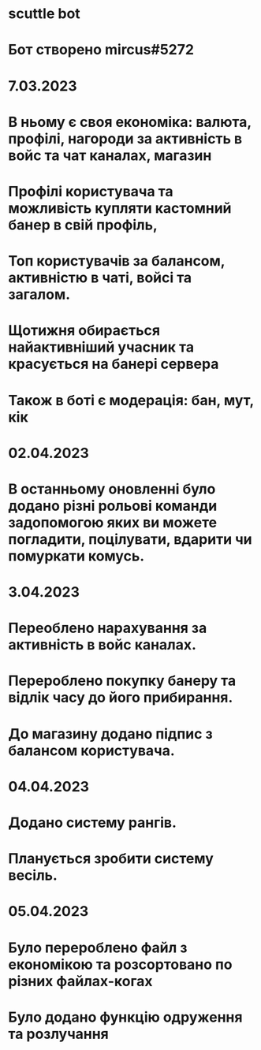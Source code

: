 # scuttle bot
# Бот створено mircus#5272
# 7.03.2023
# В ньому є своя економіка: валюта, профілі, нагороди за активність в войс та чат каналах, магазин
# Профілі користувача та можливість купляти кастомний банер в свій профіль,
# Топ користувачів за балансом, активністю в чаті, войсі та загалом.
# Щотижня обирається найактивніший учасник та красується на банері сервера
# Також в боті є модерація: бан, мут, кік
# 02.04.2023
# В останньому оновленні було додано різні рольові команди задопомогою яких ви можете погладити, поцілувати, вдарити чи помуркати комусь.
# 3.04.2023
# Переоблено нарахування за активність в войс каналах.
# Перероблено покупку банеру та відлік часу до його прибирання.
# До магазину додано підпис з балансом користувача.
# 04.04.2023
# Додано систему рангів.
# Планується зробити систему весіль.
# 05.04.2023
# Було перероблено файл з економікою та розсортовано по різних файлах-когах
# Було додано функцію одруження та розлучання
